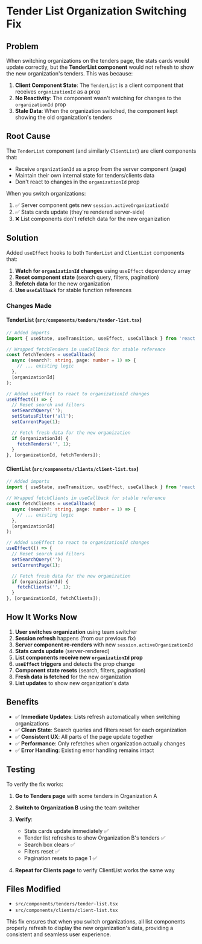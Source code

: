 # Tender List Organization Switching Fix

## Problem

When switching organizations on the tenders page, the stats cards would update correctly, but the **TenderList component** would not refresh to show the new organization's tenders. This was because:

1. **Client Component State**: The `TenderList` is a client component that receives `organizationId` as a prop
2. **No Reactivity**: The component wasn't watching for changes to the `organizationId` prop
3. **Stale Data**: When the organization switched, the component kept showing the old organization's tenders

## Root Cause

The `TenderList` component (and similarly `ClientList`) are client components that:

- Receive `organizationId` as a prop from the server component (page)
- Maintain their own internal state for tenders/clients data
- Don't react to changes in the `organizationId` prop

When you switch organizations:

1. ✅ Server component gets new `session.activeOrganizationId`
2. ✅ Stats cards update (they're rendered server-side)
3. ❌ List components don't refetch data for the new organization

## Solution

Added `useEffect` hooks to both `TenderList` and `ClientList` components that:

1. **Watch for `organizationId` changes** using `useEffect` dependency array
2. **Reset component state** (search query, filters, pagination)
3. **Refetch data** for the new organization
4. **Use `useCallback`** for stable function references

### Changes Made

#### TenderList (`src/components/tenders/tender-list.tsx`)

```typescript
// Added imports
import { useState, useTransition, useEffect, useCallback } from 'react';

// Wrapped fetchTenders in useCallback for stable reference
const fetchTenders = useCallback(
  async (search?: string, page: number = 1) => {
    // ... existing logic
  },
  [organizationId]
);

// Added useEffect to react to organizationId changes
useEffect(() => {
  // Reset search and filters
  setSearchQuery('');
  setStatusFilter('all');
  setCurrentPage(1);

  // Fetch fresh data for the new organization
  if (organizationId) {
    fetchTenders('', 1);
  }
}, [organizationId, fetchTenders]);
```

#### ClientList (`src/components/clients/client-list.tsx`)

```typescript
// Added imports
import { useState, useTransition, useEffect, useCallback } from 'react';

// Wrapped fetchClients in useCallback for stable reference
const fetchClients = useCallback(
  async (search?: string, page: number = 1) => {
    // ... existing logic
  },
  [organizationId]
);

// Added useEffect to react to organizationId changes
useEffect(() => {
  // Reset search and filters
  setSearchQuery('');
  setCurrentPage(1);

  // Fetch fresh data for the new organization
  if (organizationId) {
    fetchClients('', 1);
  }
}, [organizationId, fetchClients]);
```

## How It Works Now

1. **User switches organization** using team switcher
2. **Session refresh** happens (from our previous fix)
3. **Server component re-renders** with new `session.activeOrganizationId`
4. **Stats cards update** (server-rendered)
5. **List components receive new `organizationId` prop**
6. **`useEffect` triggers** and detects the prop change
7. **Component state resets** (search, filters, pagination)
8. **Fresh data is fetched** for the new organization
9. **List updates** to show new organization's data

## Benefits

- ✅ **Immediate Updates**: Lists refresh automatically when switching organizations
- ✅ **Clean State**: Search queries and filters reset for each organization
- ✅ **Consistent UX**: All parts of the page update together
- ✅ **Performance**: Only refetches when organization actually changes
- ✅ **Error Handling**: Existing error handling remains intact

## Testing

To verify the fix works:

1. **Go to Tenders page** with some tenders in Organization A
2. **Switch to Organization B** using the team switcher
3. **Verify**:
   - Stats cards update immediately ✅
   - Tender list refreshes to show Organization B's tenders ✅
   - Search box clears ✅
   - Filters reset ✅
   - Pagination resets to page 1 ✅

4. **Repeat for Clients page** to verify ClientList works the same way

## Files Modified

- `src/components/tenders/tender-list.tsx`
- `src/components/clients/client-list.tsx`

This fix ensures that when you switch organizations, all list components properly refresh to display the new organization's data, providing a consistent and seamless user experience.
